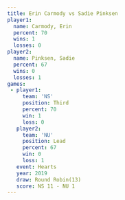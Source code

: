 ```yaml
---
title: Erin Carmody vs Sadie Pinksen
player1:              
  name: Carmody, Erin 
  percent: 70         
  wins: 1             
  losses: 0           
player2:              
  name: Pinksen, Sadie
  percent: 67         
  wins: 0             
  losses: 1           
games:
 - player1:         
     team: 'NS'     
     position: Third
     percent: 70    
     win: 1         
     loss: 0        
   player2:        
     team: 'NU'    
     position: Lead
     percent: 67   
     win: 0        
     loss: 1       
   event: Hearts        
   year: 2019           
   draw: Round Robin(13)
   score: NS 11 - NU 1  
---
```

